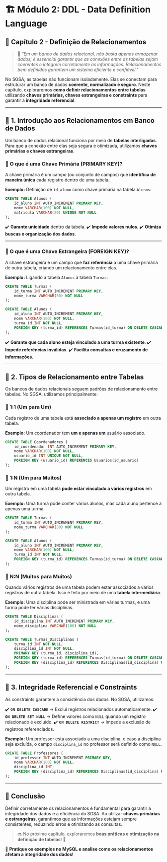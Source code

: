 # 🏗️ Módulo 2: DDL - Data Definition Language

## 🔗 Capítulo 2 - Definição de Relacionamentos

> 🧠 *"Em um banco de dados relacional, não basta apenas armazenar dados; é essencial garantir que as conexões entre as tabelas sejam coerentes e integrem corretamente as informações. Relacionamentos bem definidos garantem um sistema eficiente e confiável."*

No SGSA, as tabelas não funcionam isoladamente. Elas se conectam para estruturar um banco de dados **coerente, normalizado e seguro**. Neste capítulo, exploraremos **como definir relacionamentos entre tabelas** utilizando **chaves primárias, chaves estrangeiras e constraints** para garantir a **integridade referencial**.

------

## 📌 1. Introdução aos Relacionamentos em Banco de Dados

Um banco de dados relacional funciona por meio de **tabelas interligadas**. Para que a conexão entre elas seja segura e otimizada, utilizamos **chaves primárias e chaves estrangeiras**.

### 🔹 **O que é uma Chave Primária (PRIMARY KEY)?**

A chave primária é um campo (ou conjunto de campos) que **identifica de maneira única** cada registro dentro de uma tabela.

**Exemplo:** Definição de `id_aluno` como chave primária na tabela `Alunos`:

```sql
CREATE TABLE Alunos (
    id_aluno INT AUTO_INCREMENT PRIMARY KEY,
    nome VARCHAR(100) NOT NULL,
    matricula VARCHAR(20) UNIQUE NOT NULL
);
```

✔️ **Garante unicidade** dentro da tabela. ✔️ **Impede valores nulos**. ✔️ **Otimiza buscas e organização dos dados**.

------

### 🔹 **O que é uma Chave Estrangeira (FOREIGN KEY)?**

A chave estrangeira é um campo que **faz referência** a uma chave primária de outra tabela, criando um relacionamento entre elas.

**Exemplo:** Ligando a tabela `Alunos` à tabela `Turmas`:

```sql
CREATE TABLE Turmas (
    id_turma INT AUTO_INCREMENT PRIMARY KEY,
    nome_turma VARCHAR(50) NOT NULL
);

CREATE TABLE Alunos (
    id_aluno INT AUTO_INCREMENT PRIMARY KEY,
    nome VARCHAR(100) NOT NULL,
    turma_id INT NOT NULL,
    FOREIGN KEY (turma_id) REFERENCES Turmas(id_turma) ON DELETE CASCADE
);
```

✔️ **Garante que cada aluno esteja vinculado a uma turma existente**. ✔️ **Impede referências inválidas**. ✔️ **Facilita consultas e cruzamento de informações**.

------

## 📌 2. Tipos de Relacionamento entre Tabelas

Os bancos de dados relacionais seguem padrões de relacionamento entre tabelas. No SGSA, utilizamos principalmente:

### 🔹 **1:1 (Um para Um)**

Cada registro de uma tabela está **associado a apenas um registro** em outra tabela.

**Exemplo:** Um coordenador tem **um e apenas um** usuário associado.

```sql
CREATE TABLE Coordenadores (
    id_coordenador INT AUTO_INCREMENT PRIMARY KEY,
    nome VARCHAR(100) NOT NULL,
    usuario_id INT UNIQUE NOT NULL,
    FOREIGN KEY (usuario_id) REFERENCES Usuarios(id_usuario)
);
```

### 🔹 **1:N (Um para Muitos)**

Um registro em uma tabela **pode estar vinculado a vários registros** em outra tabela.

**Exemplo:** Uma turma pode conter vários alunos, mas cada aluno pertence a apenas uma turma.

```sql
CREATE TABLE Turmas (
    id_turma INT AUTO_INCREMENT PRIMARY KEY,
    nome_turma VARCHAR(50) NOT NULL
);

CREATE TABLE Alunos (
    id_aluno INT AUTO_INCREMENT PRIMARY KEY,
    nome VARCHAR(100) NOT NULL,
    turma_id INT NOT NULL,
    FOREIGN KEY (turma_id) REFERENCES Turmas(id_turma) ON DELETE CASCADE
);
```

### 🔹 **N:N (Muitos para Muitos)**

Quando vários registros de uma tabela podem estar associados a vários registros de outra tabela. Isso é feito por meio de uma **tabela intermediária**.

**Exemplo:** Uma disciplina pode ser ministrada em várias turmas, e uma turma pode ter várias disciplinas.

```sql
CREATE TABLE Disciplinas (
    id_disciplina INT AUTO_INCREMENT PRIMARY KEY,
    nome_disciplina VARCHAR(100) NOT NULL
);

CREATE TABLE Turmas_Disciplinas (
    turma_id INT NOT NULL,
    disciplina_id INT NOT NULL,
    PRIMARY KEY (turma_id, disciplina_id),
    FOREIGN KEY (turma_id) REFERENCES Turmas(id_turma) ON DELETE CASCADE,
    FOREIGN KEY (disciplina_id) REFERENCES Disciplinas(id_disciplina) ON DELETE CASCADE
);
```

------

## 📌 3. Integridade Referencial e Constraints

As constraints garantem a consistência dos dados. No SGSA, utilizamos:

✔️ **`ON DELETE CASCADE`** → Exclui registros relacionados automaticamente. ✔️ **`ON DELETE SET NULL`** → Define valores como `NULL` quando um registro relacionado é excluído. ✔️ **`ON DELETE RESTRICT`** → Impede a exclusão de registros referenciados.

**Exemplo:** Um professor está associado a uma disciplina, e caso a disciplina seja excluída, o campo `disciplina_id` no professor será definido como `NULL`.

```sql
CREATE TABLE Professores (
    id_professor INT AUTO_INCREMENT PRIMARY KEY,
    nome VARCHAR(100) NOT NULL,
    disciplina_id INT,
    FOREIGN KEY (disciplina_id) REFERENCES Disciplinas(id_disciplina) ON DELETE SET NULL
);
```

------

## 🏁 Conclusão

Definir corretamente os relacionamentos é fundamental para garantir a integridade dos dados e a eficiência do SGSA. Ao utilizar **chaves primárias e estrangeiras**, garantimos que as informações estejam sempre consistentes, reduzindo erros e otimizando as consultas.

> 🔜 No próximo capítulo, exploraremos **boas práticas e otimização na definição de tabelas**! 🚀

📌 **Pratique os exemplos no MySQL e analise como os relacionamentos afetam a integridade dos dados!**